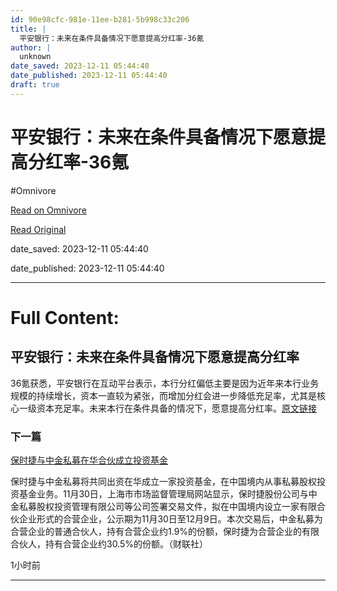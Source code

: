 ```yaml
---
id: 90e98cfc-981e-11ee-b281-5b998c33c206
title: |
  平安银行：未来在条件具备情况下愿意提高分红率-36氪
author: |
  unknown
date_saved: 2023-12-11 05:44:40
date_published: 2023-12-11 05:44:40
draft: true
---
```


# 平安银行：未来在条件具备情况下愿意提高分红率-36氪
#Omnivore

[Read on Omnivore](https://omnivore.app/me/36-18c58cb184a)

[Read Original](https://36kr.com/newsflashes/2556223176480905?f=rss)

date_saved: 2023-12-11 05:44:40

date_published: 2023-12-11 05:44:40

--- 

# Full Content: 

## 平安银行：未来在条件具备情况下愿意提高分红率

36氪获悉，平安银行在互动平台表示，本行分红偏低主要是因为近年来本行业务规模的持续增长，资本一直较为紧张，而增加分红会进一步降低充足率，尤其是核心一级资本充足率。未来本行在条件具备的情况下，愿意提高分红率。[原文链接](https://irm.cninfo.com.cn/ircs/question/questionDetail?questionId=1609294209461895168)

### 下一篇

[保时捷与中金私募在华合伙成立投资基金](https://36kr.com/newsflashes/2556210059974787)

保时捷与中金私募将共同出资在华成立一家投资基金，在中国境内从事私募股权投资基金业务。11月30日，上海市市场监督管理局网站显示，保时捷股份公司与中金私募股权投资管理有限公司等公司签署交易文件，拟在中国境内设立一家有限合伙企业形式的合营企业，公示期为11月30日至12月9日。本次交易后，中金私募为合营企业的普通合伙人，持有合营企业约1.9%的份额，保时捷为合营企业的有限合伙人，持有合营企业约30.5%的份额。（财联社）

1小时前

---

